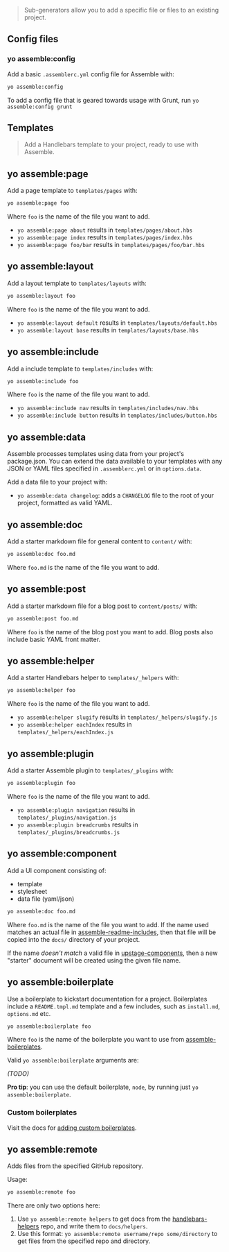 > Sub-generators allow you to add a specific file or files to an existing project.

## Config files

### yo assemble:config

Add a basic `.assemblerc.yml` config file for Assemble with:

```bash
yo assemble:config
```

To add a config file that is geared towards usage with Grunt, run `yo assemble:config grunt`



## Templates

> Add a Handlebars template to your project, ready to use with Assemble.

## yo assemble:page

Add a page template to `templates/pages` with:

```bash
yo assemble:page foo
```

Where `foo` is the name of the file you want to add.

* `yo assemble:page about` results in `templates/pages/about.hbs`
* `yo assemble:page index` results in `templates/pages/index.hbs`
* `yo assemble:page foo/bar` results in `templates/pages/foo/bar.hbs`


## yo assemble:layout

Add a layout template to `templates/layouts` with:

```bash
yo assemble:layout foo
```

Where `foo` is the name of the file you want to add.

* `yo assemble:layout default` results in `templates/layouts/default.hbs`
* `yo assemble:layout base` results in `templates/layouts/base.hbs`


## yo assemble:include

Add a include template to `templates/includes` with:

```bash
yo assemble:include foo
```

Where `foo` is the name of the file you want to add.

* `yo assemble:include nav` results in `templates/includes/nav.hbs`
* `yo assemble:include button` results in `templates/includes/button.hbs`



## yo assemble:data

Assemble processes templates using data from your project's package.json. You can extend the data available to your
templates with any JSON or YAML files specified in `.assemblerc.yml` or in `options.data`.

Add a data file to your project with:

* `yo assemble:data changelog`: adds a `CHANGELOG` file to the root of your project, formatted as valid YAML.



## yo assemble:doc

Add a starter markdown file for general content to `content/` with:

```bash
yo assemble:doc foo.md
```

Where `foo.md` is the name of the file you want to add.



## yo assemble:post

Add a starter markdown file for a blog post to `content/posts/` with:

```bash
yo assemble:post foo.md
```
Where `foo` is the name of the blog post you want to add. Blog posts also include basic YAML front matter.



## yo assemble:helper

Add a starter Handlebars helper to `templates/_helpers` with:

```bash
yo assemble:helper foo
```

Where `foo` is the name of the file you want to add.

* `yo assemble:helper slugify` results in `templates/_helpers/slugify.js`
* `yo assemble:helper eachIndex` results in `templates/_helpers/eachIndex.js`



## yo assemble:plugin

Add a starter Assemble plugin to `templates/_plugins` with:

```bash
yo assemble:plugin foo
```

Where `foo` is the name of the file you want to add.

* `yo assemble:plugin navigation` results in `templates/_plugins/navigation.js`
* `yo assemble:plugin breadcrumbs` results in `templates/_plugins/breadcrumbs.js`



## yo assemble:component

Add a UI component consisting of:

* template
* stylesheet
* data file (yaml/json)


```bash
yo assemble:doc foo.md
```

Where `foo.md` is the name of the file you want to add. If the name used matches an actual file in [assemble-readme-includes](https://github.com/assemble/assemble-readme-includes), then that file will be copied into the `docs/` directory of your project.

If the name _doesn't match_ a valid file in [upstage-components](https://github.com/upstage/upstage-components), then a new "starter" document will be created using the given file name.



## yo assemble:boilerplate

Use a boilerplate to kickstart documentation for a project. Boilerplates include a `README.tmpl.md` template and a few includes, such as `install.md`, `options.md` etc.

```bash
yo assemble:boilerplate foo
```

Where `foo` is the name of the boilerplate you want to use from [assemble-boilerplates](https://github.com/assemble/assemble-boilerplates).

Valid `yo assemble:boilerplate` arguments are:

_(TODO)_

**Pro tip**: you can use the default boilerplate, `node`, by running just `yo assemble:boilerplate`.



### Custom boilerplates

Visit the docs for [adding custom boilerplates](./docs/custom-boilerplates.md).


## yo assemble:remote

Adds files from the specified GitHub repository.

Usage:

```bash
yo assemble:remote foo
```

There are only two options here:

1. Use `yo assemble:remote helpers` to get docs from the [handlebars-helpers](https://github.com/assemble/handlebars-helpers) repo, and write them to `docs/helpers`.
2. Use this format: `yo assemble:remote username/repo some/directory` to get files from the specified repo and directory.

